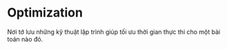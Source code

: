 # Optimization

Nơi tớ lưu những kỹ thuật lập trình giúp tối ưu thời gian thực thi cho một bài toán nào đó.
